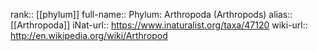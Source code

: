 

rank:: [[phylum]]
full-name:: Phylum: Arthropoda (Arthropods)
alias:: [[Arthropoda]]
iNat-url:: https://www.inaturalist.org/taxa/47120
wiki-url:: http://en.wikipedia.org/wiki/Arthropod